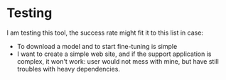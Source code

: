 # Testing

I am testing this tool, the success rate might fit it to this list in case:
- To download a model and to start fine-tuning is simple
- I want to create a simple web site, and if the support application is complex, it won't work: user would not mess with mine, but have still troubles with heavy dependencies.